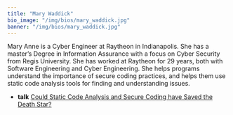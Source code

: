 ```yaml
---
title: "Mary Waddick"
bio_image: "/img/bios/mary_waddick.jpg"
banner: "/img/bios/mary_waddick.jpg"
---
```


Mary Anne is a Cyber Engineer at Raytheon in Indianapolis. She has a master’s Degree in Information Assurance with a focus on Cyber Security from Regis University. She has worked at Raytheon for 29 years, both with Software Engineering and Cyber Engineering. She helps programs understand the importance of secure coding practices, and helps them use static code analysis tools for finding and understanding issues.

* **talk** [Could Static Code Analysis and Secure Coding have Saved the Death Star?](/talks/could_static_code_analysis_and_secure_coding_have_saved_the_death_star)
